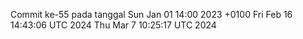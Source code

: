 Commit ke-55 pada tanggal Sun Jan 01 14:00 2023 +0100
Fri Feb 16 14:43:06 UTC 2024
Thu Mar  7 10:25:17 UTC 2024
